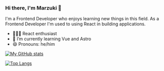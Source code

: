 ### Hi there, I'm Marzuki 👋

I'm a Frontend Developer who enjoys learning new things in this field. As a Frontend Developer I'm used to using React in building applications.

- 👨🏻‍💻 React enthusiast
- 🌱 I’m currently learning Vue and Astro
- 😄 Pronouns: he/him

[![My GitHub stats](https://github-readme-stats.vercel.app/api?username=enalmarzuki&count_private=true&show_icons=true&theme=tokyonight)](https://github.com/anuraghazra/github-readme-stats)

[![Top Langs](https://github-readme-stats.vercel.app/api/top-langs/?username=enalmarzuki&exclude_repo=Restitusi-di-PT.-PLN-Persero-UPB-SULSELRABAR,BWAMERN,teman-kost,movie-app&layout=compact&theme=tokyonight)](https://github.com/anuraghazra/github-readme-stats)
